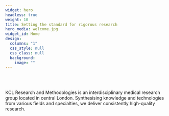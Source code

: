 ```yaml
---
widget: hero
headless: true
weight: 10
title: Setting the standard for rigorous research
hero_media: welcome.jpg
widget_id: Home
design:
  columns: "1"
  css_style: null
  css_class: null
  background:
    image: ""
---
```

<br>

<br>

KCL Research and Methodologies is an interdisciplinary medical research group located in central London. Synthesising knowledge and technologies from various fields and specialties, we deliver consistently high-quality research.